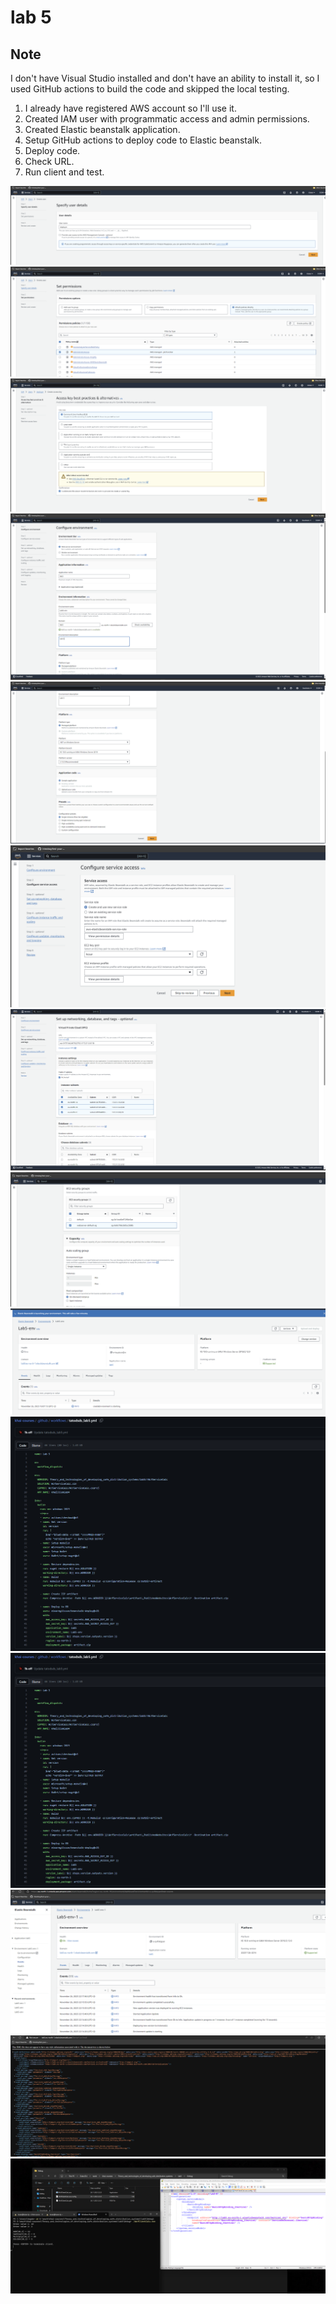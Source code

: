 # lab 5
## Note
I don't have Visual Studio installed and don't have an ability to install it, so I used GitHub actions to build the code and skipped the local testing.

1. I already have registered AWS account so I'll use it.
2. Created IAM user with programmatic access and admin permissions.
3. Created Elastic beanstalk application.
4. Setup GitHub actions to deploy code to Elastic beanstalk.
5. Deploy code.
6. Check URL.
7. Run client and test.

![2_1.png](img/2_1.png)
![2_2.png](img/2_2.png)
![2_3.png](img/2_3.png)
![3_1.png](img/3_1.png)
![3_2.png](img/3_2.png)
![3_3.png](img/3_3.png)
![3_4.png](img/3_4.png)
![3_5.png](img/3_5.png)
![3_6.png](img/3_6.png)
![4 .png](img/4.png)
![5_1.png](img/4.png)
![5_2.png](img/5_2.png)
![6.png](img/6.png)
![7.png](img/7.png)